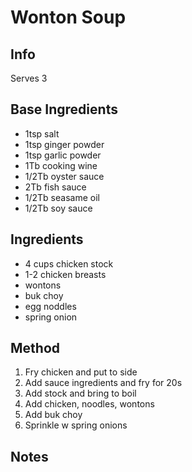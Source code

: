 # Wonton Soup

## Info

Serves 3

## Base Ingredients

* 1tsp salt
* 1tsp ginger powder
* 1tsp garlic powder
* 1Tb cooking wine
* 1/2Tb oyster sauce
* 2Tb fish sauce
* 1/2Tb seasame oil
* 1/2Tb soy sauce

## Ingredients

* 4 cups chicken stock
* 1-2 chicken breasts
* wontons
* buk choy
* egg noddles
* spring onion

## Method

1. Fry chicken and put to side
2. Add sauce ingredients and fry for 20s
3. Add stock and bring to boil
4. Add chicken, noodles, wontons
5. Add buk choy
6. Sprinkle w spring onions

## Notes
